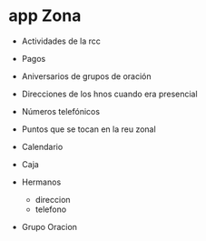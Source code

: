 # app Zona

* Actividades de la rcc
* Pagos
* Aniversarios de grupos de oración
* Direcciones de los hnos cuando era presencial
* Números telefónicos
* Puntos que se tocan en la reu zonal

* Calendario
* Caja
* Hermanos
    * direccion
    * telefono
* Grupo Oracion